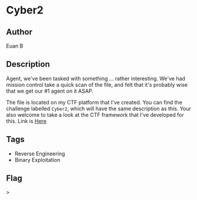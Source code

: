# Cyber2

## Author
Euan B

## Description
Agent, we've been tasked with something ... rather interesting. We've had mission control take a quick scan of the file, and felt that it's probably wise that we get our #1 agent on it ASAP.

The file is located on my CTF platform that I've created. You can find the challenge labelled `Cyber2`, which will have the same description as this.
Your also welcome to take a look at the CTF framework that I've developed for this. Link is [Here]()

## Tags
- Reverse Engineering
- Binary Exploitation

## Flag
\>
